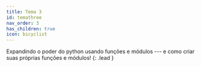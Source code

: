 ```yaml
---
title: Tema 3
id: temathree
nav_order: 3
has_children: true
icon: bicyclist
---
```


Expandindo o poder do python usando funções e módulos --- e como criar suas próprias funções e módulos!
{: .lead }
